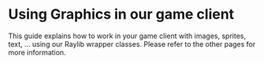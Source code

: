 # Using Graphics in our game client

This guide explains how to work in your game client with images, sprites, text, ... using our Raylib wrapper classes.
Please refer to the other pages for more information.
